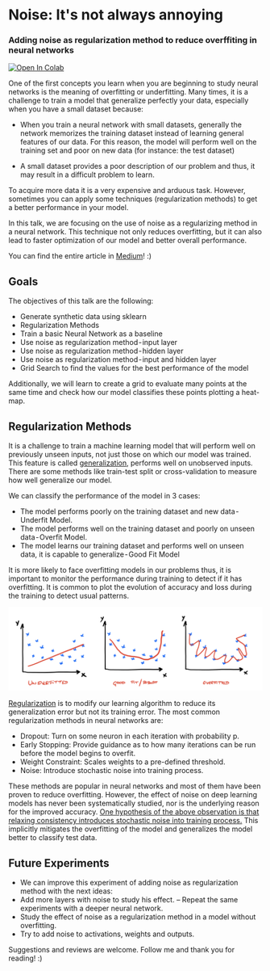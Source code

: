 # Noise: It's not always annoying
### Adding noise as regularization method to reduce overffiting in neural networks

[![Open In Colab](https://colab.research.google.com/assets/colab-badge.svg)](https://colab.research.google.com/drive/1P71Q7-C08yTlvwbI4tNJWTnkYbJyXSID)

One of the first concepts you learn when you are beginning to study neural networks is the meaning of overfitting or underfitting. Many times, it is a challenge to train a model that generalize perfectly your data, especially when you have a small dataset because:

- When you train a neural network with small datasets, generally the network memorizes the training dataset instead of learning general features of our data. For this reason, the model will perform well on the training set and poor on new data (for instance: the test dataset)

- A small dataset provides a poor description of our problem and thus, it may result in a difficult problem to learn.

To acquire more data it is a very expensive and arduous task. However, sometimes you can apply some techniques (regularization methods) to get a better performance in your model.

In this talk, we are focusing on the use of noise as a regularizing method in a neural network. This technique not only reduces overfitting, but it can also lead to faster optimization of our model and better overall performance.

You can find the entire article in [Medium](https://medium.com/@alejandrods)! :)

## Goals

The objectives of this talk are the following:
- Generate synthetic data using sklearn
- Regularization Methods
- Train a basic Neural Network as a baseline
- Use noise as regularization method - input layer
- Use noise as regularization method - hidden layer
- Use noise as regularization method - input and hidden layer
- Grid Search to find the values for the best performance of the model

Additionally, we will learn to create a grid to evaluate many points at the same time and check how our model classifies these points plotting a heat-map.

## Regularization Methods

It is a challenge to train a machine learning model that will perform well on previously unseen inputs, not just those on which our model was trained. This feature is called [generalization](https://books.google.es/books?id=Np9SDQAAQBAJ&pg=PA107&lpg=PA107&dq=The+central+challenge+in+machine+learning+is+that+our+algorithm+must+perform+well+on+...&source=bl&ots=kROllLy-_Z&sig=ACfU3U1FzdT_Vg1GkcsBupzbmt8YHWQvhw&hl=es&sa=X&ved=2ahUKEwiph6T22YfnAhW9DWMBHVkNDkgQ6AEwAHoECAwQAQ#v=onepage&q=The%20central%20challenge%20in%20machine%20learning%20is%20that%20our%20algorithm%20must%20perform%20well%20on%20...&f=false), performs well on unobserved inputs. There are some methods like train-test split or cross-validation to measure how well generalize our model. 

We can classify the performance of the model in 3 cases:
- The model performs poorly on the training dataset and new data - Underfit Model.
- The model performs well on the training dataset and poorly on unseen data - Overfit Model.
- The model learns our training dataset and performs well on unseen data, it is capable to generalize - Good Fit Model

It is more likely to face overfitting models in our problems thus, it is important to monitor the performance during training to detect if it has overfitting. It is common to plot the evolution of accuracy and loss during the training to detect usual patterns.

![performance_model](/image/performance.png "Underfit, Good-fit, Overfitting")

[Regularization](https://towardsdatascience.com/regularization-in-machine-learning-76441ddcf99a) is to modify our learning algorithm to reduce its generalization error but not its training error. The most common regularization methods in neural networks are:
- Dropout: Turn on some neuron in each iteration with probability p.
- Early Stopping: Provide guidance as to how many iterations can be run before the model begins to overfit.
- Weight Constraint: Scales weights to a pre-defined threshold.
- Noise: Introduce stochastic noise into training process.

These methods are popular in neural networks and most of them have been proven to reduce overfitting. However, the effect of noise on deep learning models has never been systematically studied, nor is the underlying reason for the improved accuracy. [One hypothesis of the above observation is that relaxing consistency introduces stochastic noise into training process.](https://pdfs.semanticscholar.org/d79b/a428e1cf1b8aa5d320a93166315bb30b4765.pdf) This implicitly mitigates the overfitting of the model and generalizes the model better to classify test data.

## Future Experiments
- We can improve this experiment of adding noise as regularization method with the next ideas:
- Add more layers with noise to study his effect.
– Repeat the same experiments with a deeper neural network.
- Study the effect of noise as a regularization method in a model without overfitting.
- Try to add noise to activations, weights and outputs.

Suggestions and reviews are welcome. Follow me and thank you for reading! :)
